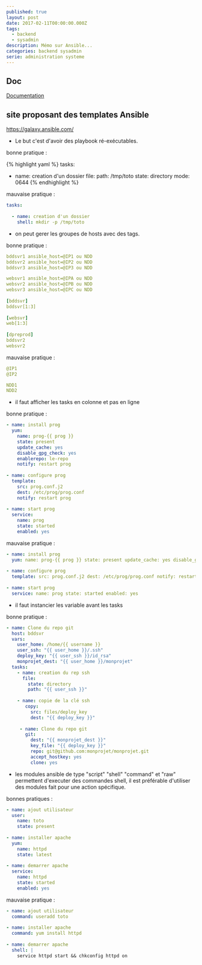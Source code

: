 ```yaml
---
published: true
layout: post
date: 2017-02-11T00:00:00.000Z
tags:
  - backend
  - sysadmin
description: Mémo sur Ansible...
categories: backend sysadmin
serie: administration systeme
---
```

## Doc

[Documentation](http://docs.ansible.com)


## site proposant des templates Ansible

https://galaxy.ansible.com/

* Le but c'est d'avoir des playbook ré-exécutables.

bonne pratique :

{% highlight yaml %}
tasks:
 
  - name: creation d'un dossier
    file:
      path: /tmp/toto
      state: directory
      mode: 0644
{% endhighlight %}

mauvaise pratique :

```yaml
tasks:
 
  - name: creation d'un dossier
    shell: mkdir -p /tmp/toto
```


* on peut gerer les groupes de hosts avec des tags.

bonne pratique :

```yaml
bddsvr1 ansible_host=@IP1 ou NDD
bddsvr2 ansible_host=@IP2 ou NDD
bddsvr3 ansible_host=@IP3 ou NDD

websvr1 ansible_host=@IPA ou NDD
websvr2 ansible_host=@IPB ou NDD
websvr3 ansible_host=@IPC ou NDD
 
[bddsvr]
bddsvr[1:3]
 
[websvr]
web[1:3]
 
[dpreprod]
bddsvr2
websvr2
```

mauvaise pratique :

```yaml
@IP1
@IP2

NDD1
NDD2
```

* il faut afficher les tasks en colonne et pas en ligne

bonne pratique :

```yaml
- name: install prog
  yum:
    name: prog-{{ prog }}
    state: present
    update_cache: yes
    disable_gpg_check: yes
    enablerepo: le-repo
    notify: restart prog
 
- name: configure prog
  template:
    src: prog.conf.j2
    dest: /etc/prog/prog.conf
    notify: restart prog
 
- name: start prog
  service:
    name: prog
    state: started
    enabled: yes
```

mauvaise pratique :

```yaml
- name: install prog
  yum: name: prog-{{ prog }} state: present update_cache: yes disable_gpg_check: yes enablerepo: le-repo notify: restart prog
 
- name: configure prog
  template: src: prog.conf.j2 dest: /etc/prog/prog.conf notify: restart prog
 
- name: start prog
  service: name: prog state: started enabled: yes
```

* il faut instancier les variable avant les tasks

bonne pratique :

```yaml
- name: Clone du repo git
  host: bddsvr
  vars:
    user_home: /home/{{ username }}
    user_ssh: "{{ user_home }}/.ssh"
    deploy_key: "{{ user_ssh }}/id_rsa"
    monprojet_dest: "{{ user_home }}/monprojet"
  tasks:
    - name: creation du rep ssh
      file:
        state: directory
        path: "{{ user_ssh }}"
 
    - name: copie de la clé ssh
       copy:
         src: files/deploy_key
         dest: "{{ deploy_key }}"
 
     - name: Clone du repo git
       git:
         dest: "{{ monprojet_dest }}"
         key_file: "{{ deploy_key }}"
         repo: git@github.com:monprojet/monprojet.git
         accept_hostkey: yes
         clone: yes
```

* les modules ansible de type "script" "shell" "command" et "raw" permettent d'executer 
des commandes shell, il est préférable d'utiliser des modules fait pour une action spécifique.

bonnes pratiques :

```yaml
- name: ajout utilisateur
  user:
    name: toto
    state: present
 
- name: installer apache
  yum:
    name: httpd
    state: latest
 
- name: demarrer apache
  service:
    name: httpd
    state: started
    enabled: yes
```

mauvaise pratique :

```yaml
- name: ajout utilisateur
  command: useradd toto
 
- name: installer apache
  command: yum install httpd
 
- name: demarrer apache
  shell: |
    service httpd start && chkconfig httpd on
```

